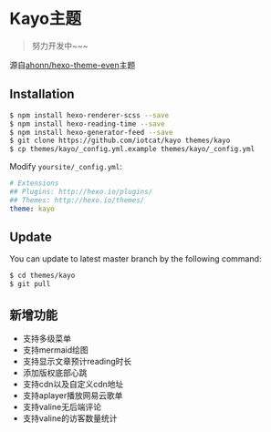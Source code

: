 # Kayo主题

> 努力开发中~~~

源自[ahonn/hexo-theme-even](https://github.com/ahonn/hexo-theme-even)主题


## Installation

```bash
$ npm install hexo-renderer-scss --save
$ npm install hexo-reading-time --save
$ npm install hexo-generator-feed --save
$ git clone https://github.com/iotcat/kayo themes/kayo
$ cp themes/kayo/_config.yml.example themes/kayo/_config.yml
```

Modify `yoursite/_config.yml`:

```yml
# Extensions
## Plugins: http://hexo.io/plugins/
## Themes: http://hexo.io/themes/
theme: kayo
```

## Update
You can update to latest master branch by the following command:
```bash
$ cd themes/kayo
$ git pull
```


## 新增功能
 - 支持多级菜单
 - 支持mermaid绘图
 - 支持显示文章预计reading时长
 - 添加版权底部心跳
 - 支持cdn以及自定义cdn地址
 - 支持aplayer播放网易云歌单
 - 支持valine无后端评论
 - 支持valine的访客数量统计
 
 
